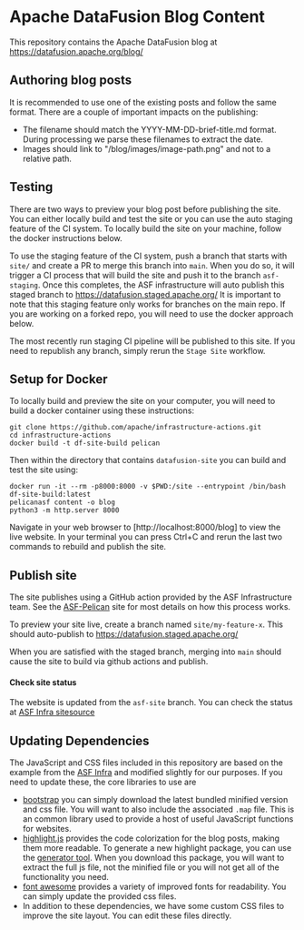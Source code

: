 # Apache DataFusion Blog Content

This repository contains the Apache DataFusion blog at https://datafusion.apache.org/blog/

## Authoring blog posts

It is recommended to use one of the existing posts and follow the same format.
There are a couple of important impacts on the publishing:

- The filename should match the YYYY-MM-DD-brief-title.md format. During
    processing we parse these filenames to extract the date.
- Images should link to "/blog/images/image-path.png" and not to a relative
    path.

## Testing

There are two ways to preview your blog post before publishing the site. You can
either locally build and test the site or you can use the auto staging feature
of the CI system. To locally build the site on your machine, follow the docker
instructions below.

To use the staging feature of the CI system, push a branch that starts with
`site/` and create a PR to merge this branch into `main`. When you do so, it
will trigger a CI process that will build the site and push it to the branch
`asf-staging`. Once this completes, the ASF infrastructure will auto publish
this staged branch to https://datafusion.staged.apache.org/ It is important
to note that this staging feature only works for branches on the main repo.
If you are working on a forked repo, you will need to use the docker approach
below.

The most recently run staging CI pipeline will be published to this site. If you
need to republish any branch, simply rerun the `Stage Site` workflow.

## Setup for Docker

To locally build and preview the site on your computer, you will need to build
a docker container using these instructions:

```shell
git clone https://github.com/apache/infrastructure-actions.git
cd infrastructure-actions
docker build -t df-site-build pelican
```

Then within the directory that contains `datafusion-site` you can build and test
the site using:

```shell
docker run -it --rm -p8000:8000 -v $PWD:/site --entrypoint /bin/bash df-site-build:latest
pelicanasf content -o blog
python3 -m http.server 8000
```

Navigate in your web browser to [http://localhost:8000/blog] to view the live
website. In your terminal you can press Ctrl+C and rerun the last two commands
to rebuild and publish the site.

## Publish site

The site publishes using a GitHub action provided by the ASF Infrastructure team.
See the [ASF-Pelican](https://infra.apache.org/asf-pelican.html) site for most details
on how this process works.

To preview your site live, create a branch named `site/my-feature-x`. This should
auto-publish to https://datafusion.staged.apache.org/

When you are satisfied with the staged branch, merging into `main` should cause
the site to build via github actions and publish.

#### Check site status

The website is updated from the `asf-site` branch. You can check the status at 
[ASF Infra sitesource](https://infra-reports.apache.org/#sitesource)

## Updating Dependencies

The JavaScript and CSS files included in this repository are based on the
example from the [ASF Infra](https://github.com/apache/infrastructure-website)
and modified slightly for our purposes. If you need to update these, the core
libraries to use are

- [bootstrap](https://getbootstrap.com/) you can simply download the latest
    bundled minified version and css file. You will want to also include the
    associated `.map` file. This is an common library used to provide a host
    of useful JavaScript functions for websites.
- [highlight.js](https://highlightjs.org/) provides the code colorization
    for the blog posts, making them more readable. To generate a new highlight
    package, you can use the [generator tool](https://highlightjs.org/download).
    When you download this package, you will want to extract the full js file,
    not the minified file or you will not get all of the functionality you
    need.
- [font awesome](https://fontawesome.com/) provides a variety of improved
    fonts for readability. You can simply update the provided css files.
- In addition to these dependencies, we have some custom CSS files to improve
    the site layout. You can edit these files directly.

